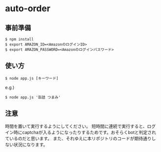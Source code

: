 # auto-order

## 事前準備

```
$ npm install
$ export AMAZON_ID=<AmazonのログインID>
$ export AMAZON_PASSWORD=<Amazonのログインパスワード>
```

## 使い方

```
$ node app.js [キーワード]
```

e.g.) 
```
$ node app.js '缶詰 つまみ'
```

## 注意

時間を置いて実行するようにしてください。
短時間に連続で実行すると、ログイン時にcaptchaが入るようになったりするためです。おそらくbotと判定されているのだと思います。
また、それゆえに本リポジトリのコードが期待通りしない状況になります。
